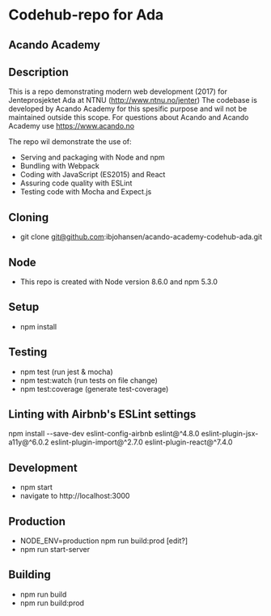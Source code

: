 # Codehub-repo for Ada
## Acando Academy

## Description
This is a repo demonstrating modern web development (2017) for Jenteprosjektet Ada at NTNU (http://www.ntnu.no/jenter)
The codebase is developed by Acando Academy for this spesific purpose and wil not be maintained outside this scope.
For questions about Acando and Acando Academy use https://www.acando.no

The repo wil demonstrate the use of:
* Serving and packaging with Node and npm
* Bundling with Webpack
* Coding with JavaScript (ES2015) and React
* Assuring code quality with ESLint 
* Testing code with Mocha and Expect.js

## Cloning
* git clone git@github.com:ibjohansen/acando-academy-codehub-ada.git

## Node
* This repo is created with Node version 8.6.0 and npm 5.3.0

## Setup
* npm install

## Testing
* npm test (run jest & mocha)
* npm test:watch (run tests on file change)
* npm test:coverage (generate test-coverage)

## Linting with Airbnb's ESLint settings
npm install --save-dev eslint-config-airbnb eslint@^4.8.0 eslint-plugin-jsx-a11y@^6.0.2 eslint-plugin-import@^2.7.0 eslint-plugin-react@^7.4.0

## Development
* npm start
* navigate to http://localhost:3000

## Production
* NODE_ENV=production npm run build:prod [edit?]
* npm run start-server

## Building
* npm run build
* npm run build:prod
